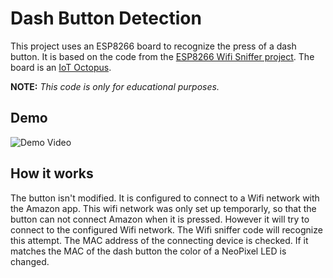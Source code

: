 # Dash Button Detection

This project uses an ESP8266 board to recognize the press of a dash button. 
It is based on the code from the [ESP8266 Wifi Sniffer project](https://github.com/kalanda/esp8266-sniffer).
The board is an [IoT Octopus](http://fab-lab.eu/octopus/).

**NOTE:** *This code is only for educational purposes.*

## Demo

![Demo Video](https://youtu.be/6cVYy-x6IMI)

## How it works

The button isn't modified. It is configured to connect to a Wifi network with the Amazon app. This wifi network was only set up temporarly, so that the button can not connect Amazon when it is pressed. However it will try to connect to the configured Wifi network. The Wifi sniffer code will recognize this attempt. The MAC address of the connecting device is checked. If it matches the MAC of the dash button the color of a NeoPixel LED is changed.

